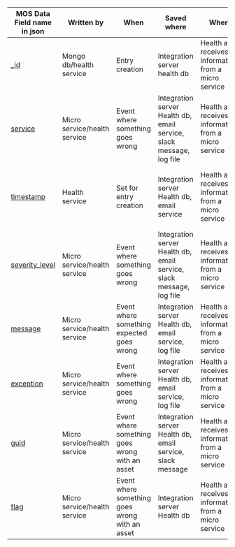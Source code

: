 | MOS Data Field name in json   | Written by          | When          | Saved where        | When       | Relevant into      |
|--------------------------------|---------------------|---------------|--------------------|------------|--------------------|
| [_id](Health_field_descriptions/_id.md) | Mongo db/health service | Entry creation | Integration server health db | Health api receives information from a micro service | Autogenerated by mongo db |
| [service](Health_field_descriptions/service.md) | Micro service/health service | Event where something goes wrong | Integration server Health db, email service, slack message, log file | Health api receives information from a micro service | The name of the micro service contacting the health api |
| [timestamp](Health_field_descriptions/timestamp.md) | Health service | Set for entry creation | Integration server Health db, email service | Health api receives information from a micro service | Timestamp created when entry is logged in the health collection (mongo db) |
| [severity_level](Health_field_descriptions/severity_level.md) | Micro service/health service | Event where something goes wrong | Integration server Health db, email service, slack message, log file | Health api receives information from a micro service | The severity level for the entry: ERROR or WARNING - we can add additional ones if we need |
| [message](Health_field_descriptions/message.md) | Micro service/health service | Event where something expected goes wrong | Integration server Health db, email service, log file | Health api receives information from a micro service | Message written in the code guessing at most likely reason for this warning |
| [exception](Health_field_descriptions/exception.md) | Micro service/health service | Event where something goes wrong | Integration server Health db, email service, log file | Health api receives information from a micro service | This is an optional field, not all warnings will include an exception |
| [guid](Health_field_descriptions/guid.md) | Micro service/health service | Event where something goes wrong with an asset| Integration server Health db, email service, slack message | Health api receives information from a micro service | This is an optional field, not all warnings/error are specific to an asset |
| [flag](Health_field_descriptions/flag.md) | Micro service/health service | Event where something goes wrong with an asset | Integration server Health db | Health api receives information from a micro service | This is an optional field, not all warnings/error are specific to an asset |
